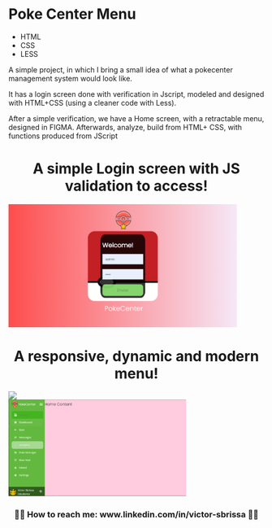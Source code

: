 # Poke Center Menu

- HTML
- CSS
- LESS

A simple project, in which I bring a small idea of what a pokecenter management system would look like.

It has a login screen done with verification in Jscript, modeled and designed with HTML+CSS (using a cleaner code with Less).

After a simple verification, we have a Home screen, with a retractable menu, designed in FIGMA. Afterwards, analyze, build from HTML+ CSS, with functions produced from JScript
<h1  align="center">A simple Login screen with JS validation to access!</h1>
<div>
<img align="center" src='https://raw.githubusercontent.com/VictorSbrissa/Projeto_PokeCenter/master/image/Tela_Login.PNG' width="450px"  />
</div>
<h1  align="center" >A responsive, dynamic and modern menu!</h1>
<div>
<img  align="left" src='https://user-images.githubusercontent.com/111141379/186058390-d47e8413-f62e-456b-a71e-8caf5cde9109.png' width="350px"  />
</div>
<div>
<img   align="rigth" src='https://raw.githubusercontent.com/VictorSbrissa/Projeto_PokeCenter/master/image/Menu_Inicial2.PNG' width="350px"  />
</div>
<h3 align="center" >👍🏼  How to reach me: www.linkedin.com/in/victor-sbrissa  👍🏼 </h3>
